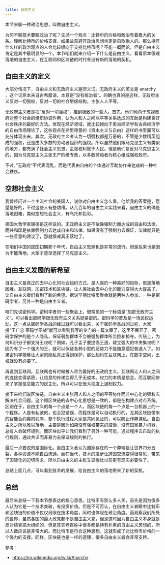 ```yaml
---
title: 自由主义
---
```


本节来聊一种政治思想，叫做自由主义。

为何不聊技术要聊政治了呢？先抛一个观点：比特币的价格和政治有着极大的关系。理解比特币的价格支撑，如果故意避开政治思想肯定是自欺欺人的。那么持有什么样的政治观点的人会比较倾向于支持比特币呢？不能一概而论，但是自由主义肯定是其中最明显的一个。本节咱们就来介绍一下什么是自由主义，看看原本很难落地的自由主义，在互联网和区块链的时代有没有新的落地的契机。

## 自由主义的定义

大部分情况下，自由主义和无政府主义是同义词。无政府主义的英文是 anarchy ，这个词原本来自古希腊语，本意是”没有统治者“。的确也真的是这样，无政府主义反对一切强权，反对一切的社会层级结构，主张人人平等。

无政府主义者是把“反对一切强权“，推到极致的一些人。首先，他们倾向于忽视政府对整个社会的组织协调作用，认为人和人之间以平等关系达成的互助是构建良好社会秩序的最好的方法。体现在经济领域，就比较倾向于奥派经济学和古典经济学的自由市场理论了，这些观点在弗里德曼的《资本主义与自由》这样的书里面可以充分体现出来。其次，无政府主义者认为一切强权都是万恶的，不管是少数精英组成的强权，还是由大多数的劳动者组织的强权。所以虽然他们跟马克思主义有类似的地方，都充满了社会主义思想，主张权利属于人民。但是他们是反对马克思主义的，因为马克思主义主张无产阶级专政，以多数劳动者为核心组成强权政府。

不过，”无政府“不代表混乱，而是代表由自由的个体通过互助协作来达成的一种社会秩序。

## 空想社会主义

我曾经问过一个主流社会的美国人，说你对自由主义怎么看。他给我的答案是，愿望是好的，不过这些人有些幼稚。从几百年的自由主义实践来看，自由主义的确是落地困难，类似空想社会主义，有乌托邦色彩。

德国大哲学家康德是这样说的。无政府主义是不依靠强制力而达成的自由和法律，而共和国是依靠强制力去达成自由和法律。如果没有了强制力去保证，法律就只是一些善意的建议了，那就很难真正落地了。

在咱们中国的民国初期那个年代，自由主义思潮也是非常的流行，但是后来也是因为不能落地，大家才逐渐选择了马克思主义。

## 自由主义发展的新希望

自由主义是真正的去中心化的社会组织方式，是人类的一种美好的目标，但是落地困难。互联网，加密技术和区块链，让人类社会去中心化的能力变得大大提高了，让自由主义者们看到了新的希望。据说早期比特币聚会就是两种人参加，一种是密码学者，另外一种是自由主义者。

咱们先说密码学。密码学者的一些聚会上，很常见的一个标语是”加密无政府主义”。可以看出密码学跟无政府主义关系挺紧密的。密码学的普及是一场民权运动，这一点从密码学圣战的经过就可以看出来，关于密码学圣战的过程，大家搜“王广忠 密码学圣战”就可以看到我写的专门的一篇文章了，这里不展开了。密码学保护的是个人隐私，保证弱势群体不会被强势群体所监控和掠夺。传统上，为何知识分子都支持王权呢？例如，孔子孟子要提倡王道，建立强大的中央集权呢？因为有了一个强大的王，就可以保证各种小型的恶势力不能随意侵犯普通人了。如果密码学能够让大家的隐私真正得到保护，那么起码在互联网上，在数字空间，王权就没有必要了。

再说到互联网。互联网也有时候被人称为最好的无政府主义。互联网让人和人之间的连接变得紧密，让信息的传递变得几乎无成本。权力的本质是信息，而互联网带来了掌握信息能力的民主化，所以可以在很大程度上遏制权力。

接下来咱们说区块链。自由主义主张用人和人之间的平等协作而非中心化的强权去解决社会问题，这个跟区块链的去中心化思想是一致的，都是在构建点对点系统。区别在于，自由主义的每一个点是一个人，而区块链的每一个点是一台机器上的一个程序。人是有私欲的，也会犯错误，而程序是可以自动执行的，尤其区块链带来的智能合约类的程序，整个执行过程大家是共同见证的，可以防止作弊谋私。自由主义之所以难以落地，主要是因为如果没有强权带来的威慑，没有国家暴力机器，总有人会破坏规则。而区块似乎让我们看到了另外一种可能，通过程序去自动的执行规则，通过共识而非暴力去保证规则的执行。

最后一点要说的是国际化。自由主义者认为国家存在的一个弊端是让世界四分五裂，各种资源不能自由流通。而在当代，技术的进步让跨国交流变得很常见，带来了国际化的迫切需求，所以自由主义的主张又显得比以前更有现实必要性了。

总结上面几点，可以看到技术的发展，给自由主义的落地带来了新的契机。

## 总结

最后来总结一下我本节想表达的核心意思。比特币有那么多人买，首先是因为很多人认为它是一个技术突破，有投资价值。但是不可否认，在自由主义者眼中比特币和区块链的价值不仅仅局限在技术角度，同时也体现在政治角度。而观察我们所处的世界，虽然各国的最大政党都不是自由主义党，但是这时因为自由主义本身就是反对结党搞大组织的，但是其实老百姓中很多都是持有朴素的自由主义思想的，所以人数应该是非常大的。而比特币是符合这种思想，这就形成了对比特币价格的一个强力的支撑。同样，区块链也是一样的道理，很多自由主义者会非常支持。

参考：

- https://en.wikipedia.org/wiki/Anarchy
